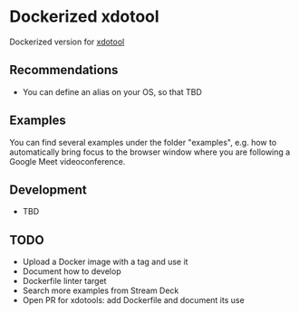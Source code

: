 # Dockerized xdotool
Dockerized version for [xdotool](https://github.com/jordansissel/xdotool)

## Recommendations
- You can define an alias on your OS, so that TBD
## Examples
You can find several examples under the folder "examples", e.g. how to automatically bring focus to the browser window where you are following a Google Meet videoconference.

## Development
- TBD

## TODO
- Upload a Docker image with a tag and use it
- Document how to develop
- Dockerfile linter target
- Search more examples from Stream Deck
- Open PR for xdotools: add Dockerfile and document its use